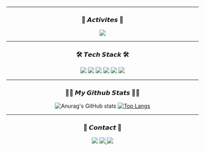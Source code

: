 
<!--div align="center">
  <h2> Hi, welcome to my Github !</h2>
  <h4> 🌙 I am interested in Back-End. </h4>
  <h4> 🌙 I am experiencing various parts of developing. </h4>
  <br>
  
</div-->

<hr> 

<h3 align="center"><b> 💃 𝘼𝙘𝙩𝙞𝙫𝙞𝙩𝙚𝙨 💃</b></h3>
<p align="center"> <img src="https://img.shields.io/badge/🦁 likelion10-FF8800?style=flat-square"/> </p>
<hr>

<h3 align="center"><b>🛠 𝙏𝙚𝙘𝙝 𝙎𝙩𝙖𝙘𝙠 🛠</b></h3>
  
 <p align="center"> 
  <img src="https://img.shields.io/badge/HTML5-E34F26?style=flat-square&logo=HTML5&logoColor=white"/> 
  <img src="https://img.shields.io/badge/CSS3-1572B6?style=flat-square&logo=CSS3&logoColor=white"/> 
  <img src="https://img.shields.io/badge/JavaScript-F7DF1E?style=flat-square&logo=JavaScript&logoColor=white"/> 
  <img src="https://img.shields.io/badge/python-3776AB?style=flat-square&logo=python&logoColor=yellow"> 
  <img src="https://img.shields.io/badge/Java-007396?style=flat-square&logo=Java&logoColor=white"/> 
  <!--img src="https://img.shields.io/badge/c++-00599C?style=flat-square&logo=c%2B%2B&logoColor=white"--> 
  <!--img src="https://img.shields.io/badge/Django-092E20?style=flat-square&logo=Django&logoColor=black"--> 
  <!--img src="https://img.shields.io/badge/Linux-FCC624?style=flat-square&logo=Linux&logoColor=black"--> 
  <img src="https://img.shields.io/badge/Android-3DDC84?style=flat-square&logo=Android&logoColor=white">
</p>
 
  <hr>
  <h3 align="center"><b> 👩‍💻 𝙈𝙮 𝙂𝙞𝙩𝙝𝙪𝙗 𝙎𝙩𝙖𝙩𝙨 👩‍💻 </b> </h3>
<div align="center">
  
![Anurag's GitHub stats](https://github-readme-stats.vercel.app/api?username=jiinkyung&theme=buefy&show_icons=true) [![Top Langs](https://github-readme-stats.vercel.app/api/top-langs/?username=jiinkyung&langs_count=10&layout=compact&theme=buefy)](https://github.com/jiinkyung/jiinkyung/)﻿
  
</div>




<hr>

<h3 align="center"> <b>🌱 𝘾𝙤𝙣𝙩𝙖𝙘𝙩 🌱 </b></h3>

<p align="center"> <a href="mailto:durslwnah@gmail.com" target="_blank"> <img src="https://img.shields.io/badge/Gmail-EA4335?style=flat-square&logo=Gmail&logoColor=white"/></a> <a href="mailto:jinkyung0310@naver.com" target="_blank"><img src="https://img.shields.io/badge/Naver-03C75A?style=flat-square&logo=Naver&logoColor=white"/> <a href="https://www.instagram.com/jiin_kyong/" target="_blank"><img src="https://img.shields.io/badge/Instagram-E4405F?style=flat-square&logo=Instagram&logoColor=white"/></a></p>


<!--
**jiinkyung/jiinkyung** is a ✨ _special_ ✨ repository because its `README.md` (this file) appears on your GitHub profile.

Here are some ideas to get you started:

- 🔭 I’m currently working on ...
- 🌱 I’m currently learning ...
- 👯 I’m looking to collaborate on ...
- 🤔 I’m looking for help with ...
- 💬 Ask me about ...
- 📫 How to reach me: ...
- 😄 Pronouns: ...
- ⚡ Fun fact: ...
-->
